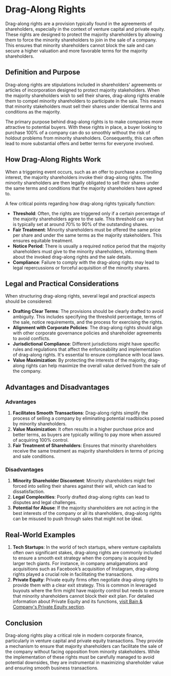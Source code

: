 # Drag-Along Rights

Drag-along rights are a provision typically found in the agreements of shareholders, especially in the context of venture capital and private equity. These rights are designed to protect the majority shareholders by allowing them to force the minority shareholders to join in the sale of a company. This ensures that minority shareholders cannot block the sale and can secure a higher valuation and more favorable terms for the majority shareholders.

## Definition and Purpose

Drag-along rights are stipulations included in shareholders' agreements or articles of incorporation designed to protect majority stakeholders. When the majority shareholders wish to sell their shares, drag-along rights enable them to compel minority shareholders to participate in the sale. This means that minority stakeholders must sell their shares under identical terms and conditions as the majority.

The primary purpose behind drag-along rights is to make companies more attractive to potential buyers. With these rights in place, a buyer looking to purchase 100% of a company can do so smoothly without the risk of holdout problems from minority shareholders. Consequently, this can often lead to more substantial offers and better terms for everyone involved.

## How Drag-Along Rights Work

When a triggering event occurs, such as an offer to purchase a controlling interest, the majority shareholders invoke their drag-along rights. The minority shareholders are then legally obligated to sell their shares under the same terms and conditions that the majority shareholders have agreed to.

A few critical points regarding how drag-along rights typically function:
- **Threshold**: Often, the rights are triggered only if a certain percentage of the majority shareholders agree to the sale. This threshold can vary but is typically set at around 70% to 90% of the outstanding shares.
- **Fair Treatment**: Minority shareholders must be offered the same price per share and under the same terms as the majority stakeholders. This ensures equitable treatment.
- **Notice Period**: There is usually a required notice period that the majority shareholders must give to the minority shareholders, informing them about the invoked drag-along rights and the sale details.
- **Compliance**: Failure to comply with the drag-along rights may lead to legal repercussions or forceful acquisition of the minority shares.

## Legal and Practical Considerations

When structuring drag-along rights, several legal and practical aspects should be considered:
- **Drafting Clear Terms**: The provisions should be clearly drafted to avoid ambiguity. This includes specifying the threshold percentage, terms of the sale, notice requirements, and the process for exercising the rights.
- **Alignment with Corporate Policies**: The drag-along rights should align with other corporate governance policies and shareholder agreements to avoid conflicts.
- **Jurisdictional Compliance**: Different jurisdictions might have specific rules and regulations that affect the enforceability and implementation of drag-along rights. It's essential to ensure compliance with local laws.
- **Value Maximization**: By protecting the interests of the majority, drag-along rights can help maximize the overall value derived from the sale of the company.

## Advantages and Disadvantages

### Advantages

1. **Facilitates Smooth Transactions**: Drag-along rights simplify the process of selling a company by eliminating potential roadblocks posed by minority shareholders.
2. **Value Maximization**: It often results in a higher purchase price and better terms, as buyers are typically willing to pay more when assured of acquiring 100% control.
3. **Fair Treatment of Shareholders**: Ensures that minority shareholders receive the same treatment as majority shareholders in terms of pricing and sale conditions.

### Disadvantages

1. **Minority Shareholder Discontent**: Minority shareholders might feel forced into selling their shares against their will, which can lead to dissatisfaction.
2. **Legal Complexities**: Poorly drafted drag-along rights can lead to disputes and legal challenges.
3. **Potential for Abuse**: If the majority shareholders are not acting in the best interests of the company or all its shareholders, drag-along rights can be misused to push through sales that might not be ideal.

## Real-World Examples

1. **Tech Startups**: In the world of tech startups, where venture capitalists often own significant stakes, drag-along rights are commonly included to ensure a smooth exit strategy when the company is acquired by larger tech giants. For instance, in company amalgamations and acquisitions such as Facebook’s acquisition of Instagram, drag-along rights played a crucial role in facilitating the transactions.
2. **Private Equity**: Private equity firms often negotiate drag-along rights to provide them with a clear exit strategy. This is common in leveraged buyouts where the firm might have majority control but needs to ensure that minority shareholders cannot block their exit plan. For detailed information about Private Equity and its functions, [visit Bain & Company's Private Equity section](https://www.bain.com/industries/private-equity/).

## Conclusion

Drag-along rights play a critical role in modern corporate finance, particularly in venture capital and private equity transactions. They provide a mechanism to ensure that majority shareholders can facilitate the sale of the company without facing opposition from minority stakeholders. While the implementation of these rights must be carefully managed to avoid potential downsides, they are instrumental in maximizing shareholder value and ensuring smooth business transactions.